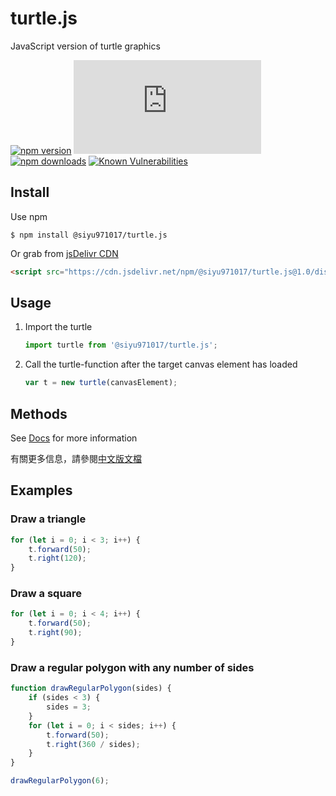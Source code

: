 # turtle.js

JavaScript version of turtle graphics

[![npm version](https://img.shields.io/npm/v/@siyu971017/turtle.js.svg?style=flat-square)](https://www.npmjs.org/package/@siyu971017/turtle.js)
[![npm bundle size](https://img.shields.io/bundlephobia/minzip/@siyu971017/turtle.js?style=flat-square)](https://bundlephobia.com/package/@siyu971017/turtle.js@latest)
[![npm downloads](https://img.shields.io/npm/dm/@siyu971017/turtle.js.svg?style=flat-square)](https://npm-stat.com/charts.html?package=@siyu971017/turtle.js)
[![Known Vulnerabilities](https://snyk.io/test/npm/@siyu971017/turtle.js/badge.svg)](https://snyk.io/test/npm/@siyu971017/turtle.js)

## Install
Use npm

```
$ npm install @siyu971017/turtle.js
```

Or grab from [jsDelivr CDN](https://www.jsdelivr.com/package/npm/@siyu971017/turtle.js)

```html
<script src="https://cdn.jsdelivr.net/npm/@siyu971017/turtle.js@1.0/dist/turtle.umd.min.js"></script>
```

## Usage

1. Import the turtle

    ```js
    import turtle from '@siyu971017/turtle.js';
    ```
2. Call the turtle-function after the target canvas element has loaded

    ```js
    var t = new turtle(canvasElement);
    ```

## Methods
See [Docs](./DOCS.md) for more information

有關更多信息，請參閱[中文版文檔](./DOCS_ZH.md)

## Examples

### Draw a triangle
```js
for (let i = 0; i < 3; i++) {
    t.forward(50);
    t.right(120);
}
```

### Draw a square
```js
for (let i = 0; i < 4; i++) {
    t.forward(50);
    t.right(90);
}
```

### Draw a regular polygon with any number of sides
```js
function drawRegularPolygon(sides) {
    if (sides < 3) {
        sides = 3;
    }
    for (let i = 0; i < sides; i++) {
        t.forward(50);
        t.right(360 / sides);
    } 
}

drawRegularPolygon(6);
```
